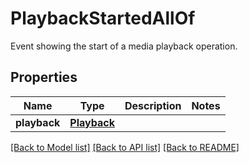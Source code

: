 # PlaybackStartedAllOf

Event showing the start of a media playback operation.
## Properties
Name | Type | Description | Notes
------------ | ------------- | ------------- | -------------
**playback** | [**Playback**](Playback.md) |  |

[[Back to Model list]](../README.md#documentation-for-models) [[Back to API list]](../README.md#documentation-for-api-endpoints) [[Back to README]](../README.md)
